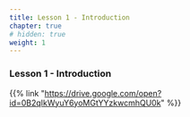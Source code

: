 ```yaml
---
title: Lesson 1 - Introduction 
chapter: true
# hidden: true
weight: 1
---
```


### Lesson 1 - Introduction

{{% link "https://drive.google.com/open?id=0B2qIkWyuY6yoMGtYYzkwcmhQU0k" %}}
